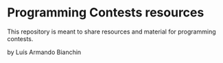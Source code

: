 
# Programming Contests resources

This repository is meant to share resources and material for programming contests.

by Luís Armando Bianchin
